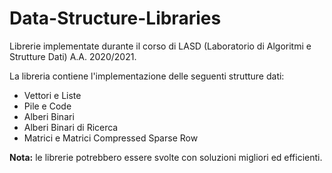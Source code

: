 # Data-Structure-Libraries
Librerie implementate durante il corso di LASD (Laboratorio di Algoritmi e Strutture Dati) A.A. 2020/2021.

La libreria contiene l'implementazione delle seguenti strutture dati:
- Vettori e Liste
- Pile e Code
- Alberi Binari
- Alberi Binari di Ricerca
- Matrici e Matrici Compressed Sparse Row

**Nota:** le librerie potrebbero essere svolte con soluzioni migliori ed efficienti.
